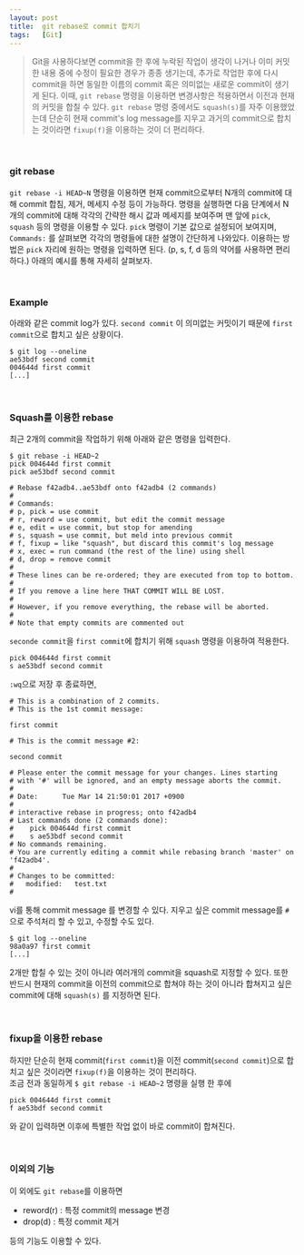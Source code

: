 ```yaml
---
layout: post
title:  git rebase로 commit 합치기
tags:   [Git]
---
```


> Git을 사용하다보면 commit을 한 후에 누락된 작업이 생각이 나거나 이미 커밋한 내용 중에 수정이 필요한 경우가 종종 생기는데, 추가로 작업한 후에 다시 commit을 하면 동일한 이름의 commit 혹은 의미없는 새로운 commit이 생기게 된다. 이때, `git rebase` 명령을 이용하면 변경사항은 적용하면서 이전과 현재의 커밋을 합칠 수 있다. `git rebase` 명령 중에서도 `squash(s)`를 자주 이용했었는데 단순히 현재 commit's log message를 지우고 과거의 commit으로 합치는 것이라면 `fixup(f)`을 이용하는 것이 더 편리하다.  

<br/>  

### git rebase  

`git rebase -i HEAD~N` 명령을 이용하면 현재 commit으로부터 N개의 commit에 대해 commit 합침, 제거, 메세지 수정 등이 가능하다. 명령을 실행하면 다음 단계에서 N개의 commit에 대해 각각의 간략한 해시 값과 메세지를 보여주며 맨 앞에 `pick`, `squash` 등의 명령을 이용할 수 있다. `pick` 명령이 기본 값으로 설정되어 보여지며, `Commands:` 를 살펴보면 각각의 명령들에 대한 설명이 간단하게 나와있다. 이용하는 방법은 `pick` 자리에 원하는 명령을 입력하면 된다. (p, s, f, d 등의 약어를 사용하면 편리하다.) 아래의 예시를 통해 자세히 살펴보자.  

<br/>  

### Example  

아래와 같은 commit log가 있다. `second commit` 이 의미없는 커밋이기 때문에 `first commit`으로 합치고 싶은 상황이다.    

```
$ git log --oneline
ae53bdf second commit
004644d first commit
[...]
```  

<br/>  

### Squash를 이용한 rebase  

최근 2개의 commit을 작업하기 위해 아래와 같은 명령을 입력한다.  

```
$ git rebase -i HEAD~2
pick 004644d first commit
pick ae53bdf second commit

# Rebase f42adb4..ae53bdf onto f42adb4 (2 commands)
#
# Commands:
# p, pick = use commit
# r, reword = use commit, but edit the commit message
# e, edit = use commit, but stop for amending
# s, squash = use commit, but meld into previous commit
# f, fixup = like "squash", but discard this commit's log message
# x, exec = run command (the rest of the line) using shell
# d, drop = remove commit
#
# These lines can be re-ordered; they are executed from top to bottom.
#
# If you remove a line here THAT COMMIT WILL BE LOST.
#
# However, if you remove everything, the rebase will be aborted.
#
# Note that empty commits are commented out
```  

`seconde commit`을 `first commit`에 합치기 위해 `squash` 명령을 이용하여 적용한다.     

```
pick 004644d first commit
s ae53bdf second commit
```   

`:wq`으로 저장 후 종료하면,  

```
# This is a combination of 2 commits.
# This is the 1st commit message:

first commit

# This is the commit message #2:

second commit

# Please enter the commit message for your changes. Lines starting
# with '#' will be ignored, and an empty message aborts the commit.
#
# Date:      Tue Mar 14 21:50:01 2017 +0900
#
# interactive rebase in progress; onto f42adb4
# Last commands done (2 commands done):
#    pick 004644d first commit
#    s ae53bdf second commit
# No commands remaining.
# You are currently editing a commit while rebasing branch 'master' on 'f42adb4'.
#
# Changes to be committed:
#   modified:   test.txt
#
```  

vi를 통해 commit message 를 변경할 수 있다. 지우고 싶은 commit message를 `#`으로 주석처리 할 수 있고, 수정할 수도 있다.  

```
$ git log --oneline
98a0a97 first commit
[...]
```  

2개만 합칠 수 있는 것이 아니라 여러개의 commit을 squash로 지정할 수 있다. 또한 반드시 현재의 commit을 이전의 commit으로 합쳐야 하는 것이 아니라 합쳐지고 싶은 commit에 대해 `squash(s)` 를 지정하면 된다.  

<br/>  

### fixup을 이용한 rebase   

하지만 단순히 현재 commit(`first commit`)을 이전 commit(`second commit`)으로 합치고 싶은 것이라면 `fixup(f)`을 이용하는 것이 편리하다.  
조금 전과 동일하게 `$ git rebase -i HEAD~2` 명령을 실행 한 후에  

```
pick 004644d first commit
f ae53bdf second commit
```    

와 같이 입력하면 이후에 특별한 작업 없이 바로 commit이 합쳐진다.  

<br/>  

### 이외의 기능  

이 외에도 `git rebase`를 이용하면  

- reword(r) : 특정 commit의 message 변경  
- drop(d)   : 특정 commit 제거  

등의 기능도 이용할 수 있다.  
